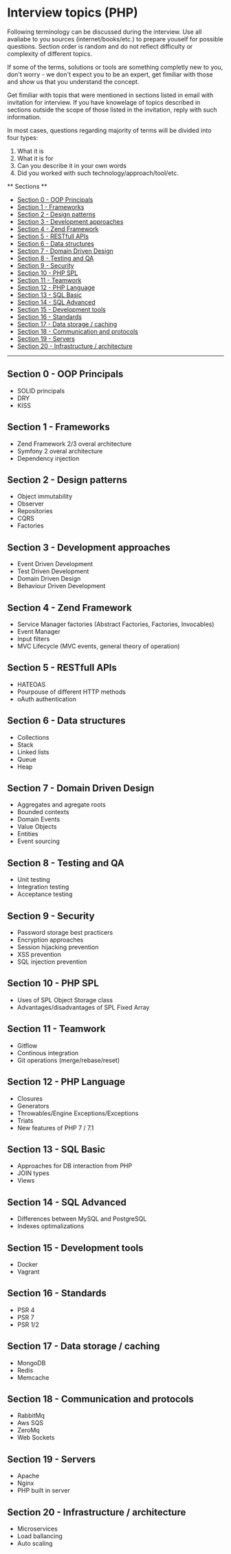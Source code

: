 # Interview topics (PHP)
Following terminology can be discussed during the interview. Use all avaliabe to you sources (internet/books/etc.) to 
prepare youself for possible questions. Section order is random and do not reflect difficulty or complexity of different topics.

If some of the terms, solutions or tools are something completly new to you, don't worry - we don't expect you to be an expert, get fimiliar with those and show us that you understand the concept.

Get fimiliar with topis that were mentioned in sections listed in email with invitation for interview. If you have knowelage of topics described in sections outside the scope of those listed in the invitation, reply with such information.

In most cases, questions regarding majority of terms will be divided into four types:

1. What it is
2. What it is for
3. Can you describe it in your own words
4. Did you worked with such technology/approach/tool/etc.

** Sections **
  * [Section 0 - OOP Principals](#section-0---oop-principals)
  * [Section 1 - Frameworks](#section-1---frameworks)
  * [Section 2 - Design patterns](#section-2---design-patterns)
  * [Section 3 - Development approaches](#section-3---development-approaches)
  * [Section 4 - Zend Framework](#section-4---zend-framework)
  * [Section 5 - RESTfull APIs](#section-5---restfull-apis)
  * [Section 6 - Data structures](#section-6---data-structures)
  * [Section 7 - Domain Driven Design](#section-7---domain-driven-design)
  * [Section 8 - Testing and QA](#section-8---testing-and-qa)
  * [Section 9 - Security](#section-9---security)
  * [Section 10 - PHP SPL](#section-10---php-spl)
  * [Section 11 - Teamwork](#section-11---teamwork)
  * [Section 12 - PHP Language](#section-12---php-language)
  * [Section 13 - SQL Basic](#section-13---sql-basic)
  * [Section 14 - SQL Advanced](#section-14---sql-advanced)
  * [Section 15 - Development tools](#section-15---development-tools)
  * [Section 16 - Standards](#section-16---standards)
  * [Section 17 - Data storage / caching](#section-17---data-storage--caching)
  * [Section 18 - Communication and protocols](#section-18---communication-and-protocols)
  * [Section 19 - Servers](#section-19---servers)
  * [Section 20 - Infrastructure / architecture](#section-20---infrastructure--architecture)

***
## Section 0 - OOP Principals
- SOLID principals
- DRY
- KISS

## Section 1 - Frameworks
- Zend Framework 2/3 overal architecture
- Symfony 2 overal architecture
- Dependency injection

## Section 2 - Design patterns
- Object immutability
- Observer
- Repositories
- CQRS
- Factories

## Section 3 - Development approaches
- Event Driven Development
- Test Driven Development
- Domain Driven Design
- Behaviour Driven Development

## Section 4 - Zend Framework
- Service Manager factories (Abstract Factories, Factories, Invocables)
- Event Manager
- Input filters
- MVC Lifecycle (MVC events, general theory of operation)

## Section 5 - RESTfull APIs
- HATEOAS
- Pourpouse of different HTTP methods 
- oAuth authentication

## Section 6 - Data structures
- Collections
- Stack
- Linked lists
- Queue
- Heap

## Section 7 - Domain Driven Design
- Aggregates and agregate roots
- Bounded contexts
- Domain Events
- Value Objects
- Entities
- Event sourcing

## Section 8 - Testing and QA
- Unit testing
- Integration testing
- Acceptance testing

## Section 9 - Security
- Password storage best practicers
- Encryption approaches
- Session hijacking prevention
- XSS prevention
- SQL injection prevention

## Section 10 - PHP SPL
- Uses of SPL Object Storage class
- Advantages/disadvantages of SPL Fixed Array

## Section 11 - Teamwork
- Gitflow
- Continous integration
- Git operations (merge/rebase/reset)

## Section 12 - PHP Language
- Closures
- Generators
- Throwables/Engine Exceptions/Exceptions
- Triats
- New features of PHP 7 / 7.1

## Section 13 - SQL Basic
- Approaches for DB interaction from PHP
- JOIN types
- Views

## Section 14 - SQL Advanced
- Differences between MySQL and PostgreSQL
- Indexes optimalizations

## Section 15 - Development tools
- Docker
- Vagrant

## Section 16 - Standards
- PSR 4
- PSR 7
- PSR 1/2

## Section 17 - Data storage / caching
- MongoDB
- Redis
- Memcache

## Section 18 - Communication and protocols
- RabbitMq
- Aws SQS
- ZeroMq
- Web Sockets

## Section 19 - Servers
- Apache
- Nginx
- PHP built in server

## Section 20 - Infrastructure / architecture
- Microservices
- Load ballancing
- Auto scaling

